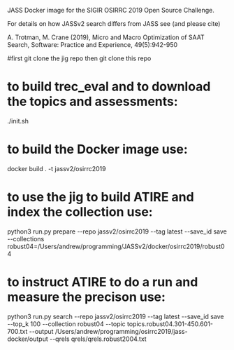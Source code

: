 JASS Docker image for the SIGIR OSIRRC 2019 Open Source Challenge.

For details on how JASSv2 search differs from JASS see (and please cite)

A. Trotman, M. Crane (2019), Micro and Macro Optimization of SAAT Search, Software: Practice and Experience, 49(5):942-950



#first git clone the jig repo then git clone this repo
# to build trec_eval and to download the topics and assessments:

./init.sh

# to build the Docker image use:

docker build . -t jassv2/osirrc2019

# to use the jig to build ATIRE and index the collection use:

python3 run.py prepare --repo jassv2/osirrc2019 --tag latest --save_id save --collections robust04=/Users/andrew/programming/JASSv2/docker/osirrc2019/robust04

# to instruct ATIRE to do a run and measure the precison use:

python3 run.py search --repo jassv2/osirrc2019 --tag latest --save_id save --top_k 100 --collection robust04 --topic topics.robust04.301-450.601-700.txt  --output /Users/andrew/programming/osirrc2019/jass-docker/output --qrels qrels/qrels.robust2004.txt


